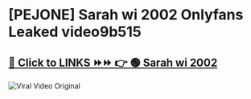 
 # [PEJONE] Sarah wi 2002 Onlyfans Leaked video9b515

## <h2><a href="https://clipsfans.com/Sarah_wi_2002&ref=git">🔗 Click to LINKS ⏩⏩ 👉 🟢 Sarah wi 2002 </a></h2>

<a href="https://clipsfans.com/Sarah_wi_2002&ref=git" rel="nofollow" data-target="animated-image.originalLink"><img src="https://i.ibb.co.com/xMMVF88/686577567.gif" alt="Viral Video Original" style="max-width: 100%; display: inline-block;" data-target="animated-image.originalImage"></a>

